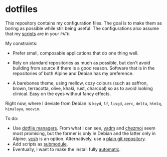 # dotfiles

This repository contains my configuration files. The goal is to make them as 
boring as possible while still being useful. The configurations also assume 
that my [scripts](https://github.com/slakkenhuis/scripts) are in your `PATH`.

My constraints:

-   Prefer small, composable applications that do one thing well.

-   Rely on standard repositories as much as possible, but don't avoid building 
    from source if there is a good reason. Software that is in the repositories 
    of both Alpine and Debian has my preference.

-   A barebones theme, using mellow, cozy colours (such as saffron, brown, 
    terracotta, olive, khaki, rust, charcoal) so as to avoid looking clinical. 
    Easy on the eyes without fancy effects.

Right now, where I deviate from Debian is `keyd`, `lf`, `lisgd`, `aerc`, 
`delta`, `htmlq`, `himalaya`, `neovim`.

To do:

-   Use [dotfile managers](https://dotfiles.github.io/utilities/). From what I 
    can see, [yadm](https://yadm.io/) and [chezmoi](https://chezmoi.io/) seem 
    most promising, but the former is only in Debian and the latter only in 
    Alpine. [vcsh](https://github.com/RichiH/vcsh) is an option. Alternatively, 
    use a [plain git 
    repository](https://cblte.github.io/sammelsurium/configs/the-best-way-to-store-your-dotfiles/). 
-   Add scripts as 
    [submodule](https://git-scm.com/book/en/v2/Git-Tools-Submodules).
-   Eventually, I want to make the install fully 
    [automatic](https://debian-handbook.info/browse/stable/sect.automated-installation.html).
